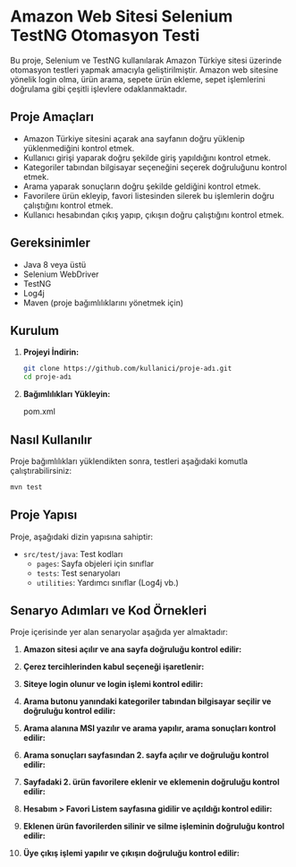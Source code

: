 # Amazon Web Sitesi Selenium TestNG Otomasyon Testi

Bu proje, Selenium ve TestNG kullanılarak Amazon Türkiye sitesi üzerinde otomasyon testleri yapmak amacıyla geliştirilmiştir.
Amazon web sitesine yönelik login olma, ürün arama, sepete ürün ekleme, sepet işlemlerini doğrulama gibi çeşitli işlevlere odaklanmaktadır.

## Proje Amaçları

- Amazon Türkiye sitesini açarak ana sayfanın doğru yüklenip yüklenmediğini kontrol etmek.
- Kullanıcı girişi yaparak doğru şekilde giriş yapıldığını kontrol etmek.
- Kategoriler tabından bilgisayar seçeneğini seçerek doğruluğunu kontrol etmek.
- Arama yaparak sonuçların doğru şekilde geldiğini kontrol etmek.
- Favorilere ürün ekleyip, favori listesinden silerek bu işlemlerin doğru çalıştığını kontrol etmek.
- Kullanıcı hesabından çıkış yapıp, çıkışın doğru çalıştığını kontrol etmek.

## Gereksinimler

- Java 8 veya üstü
- Selenium WebDriver
- TestNG
- Log4j
- Maven (proje bağımlılıklarını yönetmek için)

## Kurulum

1. **Projeyi İndirin:**

   ```bash
   git clone https://github.com/kullanici/proje-adı.git
   cd proje-adı
   ```

2. **Bağımlılıkları Yükleyin:**


   pom.xml
   

## Nasıl Kullanılır

Proje bağımlılıkları yüklendikten sonra, testleri aşağıdaki komutla çalıştırabilirsiniz:

```bash
mvn test
```

## Proje Yapısı

Proje, aşağıdaki dizin yapısına sahiptir:

- `src/test/java`: Test kodları
  - `pages`: Sayfa objeleri için sınıflar
  - `tests`: Test senaryoları
  - `utilities`: Yardımcı sınıflar (Log4j vb.)

## Senaryo Adımları ve Kod Örnekleri

Proje içerisinde yer alan senaryolar aşağıda yer almaktadır:

1. **Amazon sitesi açılır ve ana sayfa doğruluğu kontrol edilir:**

2. **Çerez tercihlerinden kabul seçeneği işaretlenir:**

3. **Siteye login olunur ve login işlemi kontrol edilir:**

4. **Arama butonu yanındaki kategoriler tabından bilgisayar seçilir ve doğruluğu kontrol edilir:**

5. **Arama alanına MSI yazılır ve arama yapılır, arama sonuçları kontrol edilir:**

6. **Arama sonuçları sayfasından 2. sayfa açılır ve doğruluğu kontrol edilir:**

7. **Sayfadaki 2. ürün favorilere eklenir ve eklemenin doğruluğu kontrol edilir:**

8. **Hesabım > Favori Listem sayfasına gidilir ve açıldığı kontrol edilir:**

9. **Eklenen ürün favorilerden silinir ve silme işleminin doğruluğu kontrol edilir:**

10. **Üye çıkış işlemi yapılır ve çıkışın doğruluğu kontrol edilir:**
